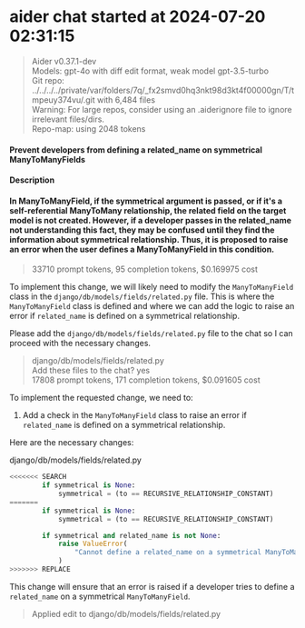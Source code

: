 
# aider chat started at 2024-07-20 02:31:15

> Aider v0.37.1-dev  
> Models: gpt-4o with diff edit format, weak model gpt-3.5-turbo  
> Git repo: ../../../../private/var/folders/7q/_fx2smvd0hq3nkt98d3kt4f00000gn/T/tmpeuy374vu/.git with 6,484 files  
> Warning: For large repos, consider using an .aiderignore file to ignore irrelevant files/dirs.  
> Repo-map: using 2048 tokens  

#### Prevent developers from defining a related_name on symmetrical ManyToManyFields  
#### Description  
#### 	  
#### In ManyToManyField, if the symmetrical argument is passed, or if it's a self-referential ManyToMany relationship, the related field on the target model is not created. However, if a developer passes in the related_name not understanding this fact, they may be confused until they find the information about symmetrical relationship. Thus, it is proposed to raise an error when the user defines a ManyToManyField in this condition.  
> 33710 prompt tokens, 95 completion tokens, $0.169975 cost  

To implement this change, we will likely need to modify the `ManyToManyField` class in the `django/db/models/fields/related.py` file. This is where the `ManyToManyField` class is defined and where we can add the logic to raise an error if `related_name` is defined on a symmetrical relationship.

Please add the `django/db/models/fields/related.py` file to the chat so I can proceed with the necessary changes.

> django/db/models/fields/related.py  
> Add these files to the chat? yes  
> 17808 prompt tokens, 171 completion tokens, $0.091605 cost  

To implement the requested change, we need to:

1. Add a check in the `ManyToManyField` class to raise an error if `related_name` is defined on a symmetrical relationship.

Here are the necessary changes:

django/db/models/fields/related.py
```python
<<<<<<< SEARCH
        if symmetrical is None:
            symmetrical = (to == RECURSIVE_RELATIONSHIP_CONSTANT)
=======
        if symmetrical is None:
            symmetrical = (to == RECURSIVE_RELATIONSHIP_CONSTANT)

        if symmetrical and related_name is not None:
            raise ValueError(
                "Cannot define a related_name on a symmetrical ManyToManyField."
            )
>>>>>>> REPLACE
```

This change will ensure that an error is raised if a developer tries to define a `related_name` on a symmetrical `ManyToManyField`.

> Applied edit to django/db/models/fields/related.py  
